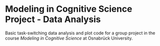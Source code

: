 # Modeling in Cognitive Science Project - Data Analysis
Basic task-switching data analysis and plot code for a group project in the course *Modeling in Cognitive Science* at Osnabrück University.
